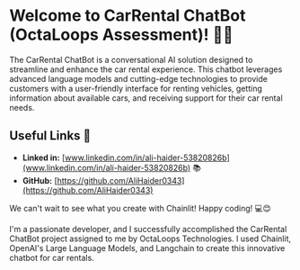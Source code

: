 # Welcome to CarRental ChatBot (OctaLoops Assessment)! 🚀🤖

The CarRental ChatBot is a conversational AI solution designed to streamline and enhance the car rental experience. This chatbot leverages advanced language models and cutting-edge technologies to provide customers with a user-friendly interface for renting vehicles, getting information about available cars, and receiving support for their car rental needs.

## Useful Links 🔗

- **Linked in:** [www.linkedin.com/in/ali-haider-53820826b](www.linkedin.com/in/ali-haider-53820826b) 📚
- **GitHub:**   [https://github.com/AliHaider0343](https://github.com/AliHaider0343)  

We can't wait to see what you create with Chainlit! Happy coding! 💻😊

I'm a passionate developer, and I successfully accomplished the CarRental ChatBot project assigned to me by OctaLoops Technologies. I used Chainlit, OpenAI's Large Language Models, and Langchain to create this innovative chatbot for car rentals.
